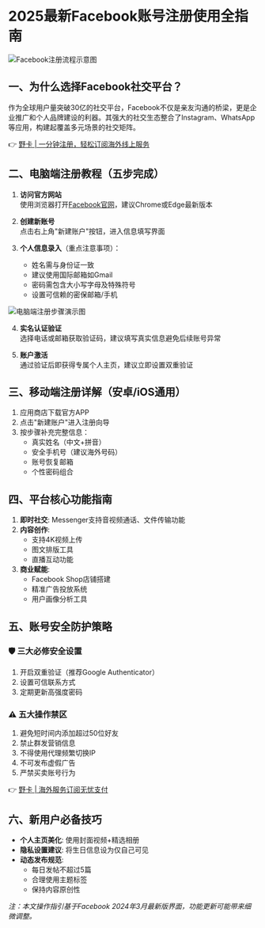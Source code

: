 # 2025最新Facebook账号注册使用全指南

![Facebook注册流程示意图](https://bbtdd.com/wp-content/uploads/img/52211893069331.webp)

## 一、为什么选择Facebook社交平台？
作为全球用户量突破30亿的社交平台，Facebook不仅是亲友沟通的桥梁，更是企业推广和个人品牌建设的利器。其强大的社交生态整合了Instagram、WhatsApp等应用，构建起覆盖多元场景的社交矩阵。

👉 [野卡 | 一分钟注册，轻松订阅海外线上服务](https://bbtdd.com/yeka)

## 二、电脑端注册教程（五步完成）
1. **访问官方网站**  
   使用浏览器打开[Facebook官网](https://www.facebook.com)，建议Chrome或Edge最新版本

2. **创建新账号**  
   点击右上角"新建账户"按钮，进入信息填写界面

3. **个人信息录入**（重点注意事项）：
   - 姓名需与身份证一致
   - 建议使用国际邮箱如Gmail
   - 密码需包含大小写字母及特殊符号
   - 设置可信赖的密保邮箱/手机

![电脑端注册步骤演示图](https://bbtdd.com/wp-content/uploads/img/43158438397107.webp)

4. **实名认证验证**  
   选择电话或邮箱获取验证码，建议填写真实信息避免后续账号异常

5. **账户激活**  
   通过验证后即获得专属个人主页，建议立即设置双重验证

## 三、移动端注册详解（安卓/iOS通用）
1. 应用商店下载官方APP
2. 点击"新建账户"进入注册向导
3. 按步骤补充完整信息：
   - 真实姓名（中文+拼音）
   - 安全手机号（建议海外号码）
   - 账号恢复邮箱
   - 个性密码组合



## 四、平台核心功能指南
1. **即时社交**: Messenger支持音视频通话、文件传输功能
2. **内容创作**: 
   - 支持4K视频上传
   - 图文排版工具
   - 直播互动功能
3. **商业赋能**:
   - Facebook Shop店铺搭建
   - 精准广告投放系统
   - 用户画像分析工具

## 五、账号安全防护策略
### 🛡️ 三大必修安全设置
1. 开启双重验证（推荐Google Authenticator）
2. 设置可信联系方式
3. 定期更新高强度密码

### ⚠️ 五大操作禁区
1. 避免短时间内添加超过50位好友
2. 禁止群发营销信息
3. 不得使用代理频繁切换IP
4. 不可发布虚假广告
5. 严禁买卖账号行为

👉 [野卡 | 海外服务订阅无忧支付](https://bbtdd.com/yeka)

## 六、新用户必备技巧
- **个人主页美化**: 使用封面视频+精选相册
- **隐私设置建议**: 将生日信息设为仅自己可见
- **动态发布规范**: 
  - 每日发帖不超过5篇
  - 合理使用主题标签 
  - 保持内容原创性

*注：本文操作指引基于Facebook 2024年3月最新版界面，功能更新可能带来细微调整。*